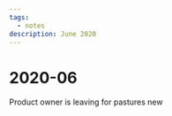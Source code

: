 ```yaml
---
tags:
  - notes
description: June 2020
---
```


# 2020-06

Product owner is leaving for pastures new

